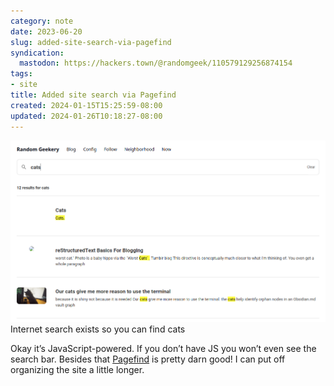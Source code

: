 ```yaml
---
category: note
date: 2023-06-20
slug: added-site-search-via-pagefind
syndication:
  mastodon: https://hackers.town/@randomgeek/110579129256874154
tags:
- site
title: Added site search via Pagefind
created: 2024-01-15T15:25:59-08:00
updated: 2024-01-26T10:18:27-08:00
---
```


![attachments/img/2023/cover-2023-06-20.png](../../../attachments/img/2023/cover-2023-06-20.png)
Internet search exists so you can find cats

Okay it’s JavaScript-powered. If you don’t have JS you won’t even see the search bar. Besides that [Pagefind](https://pagefind.app) is pretty darn good! I can put off organizing the site a little longer.
